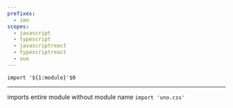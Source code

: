 ```yaml
---
prefixes:
  - imn
scopes:
  - javascript
  - typescript
  - javascriptreact
  - typescriptreact
  - vue
---
```


```
import '${1:module}'$0
```

---

imports entire module without module name `import 'uno.css'`
